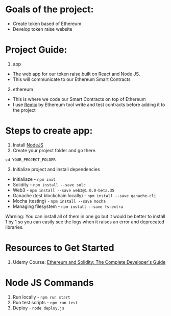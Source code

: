 # Goals of the project:

- Create token based of Ethereum
- Develop token raise website

# Project Guide:

1. app

- The web app for our token raise built on React and Node JS.
- This will communicate to our Ethereum Smart Contracts

2. ethereum

- This is where we code our Smart Contracts on top of Ethereum
- I use [Remix](http://remix.ethereum.org/) by Ethereum tool write and
test contracts before adding it to the project

# Steps to create app:

1. Install [NodeJS](https://nodejs.org)
2. Create your project folder and go there.
```
cd YOUR_PROJECT_FOLDER
```

3. Initialize project and install dependencies

- Initialiaze - `npm init`
- Solidity - `npm install --save solc`
- Web3 - `npm install --save web3@1.0.0-beta.35`
- Ganache (test blockchain locally) - `npm install --save ganache-cli`
- Mocha (testing) - `npm install --save mocha`
- Managing filesystem - `npm install --save fs-extra`

Warning: You can install all of them in one go but it would be better
to install 1 by 1 so you can easily see the logs when it raises an error
and deprecated libraries.

# Resources to Get Started

1. Udemy Course: [Ethereum and Solidity: The Complete Developer's Guide](https://www.udemy.com/course/ethereum-and-solidity-the-complete-developers-guide)

# Node JS Commands

1. Run locally - `npm run start`
2. Run test scripts - `npm run test`
3. Deploy - `node deploy.js`
